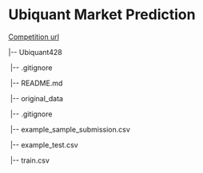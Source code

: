 # Ubiquant Market Prediction

[Competition url](https://www.kaggle.com/c/ubiquant-market-prediction/overview)

|-- Ubiquant428

​    |-- .gitignore

​    |-- README.md

​    |-- original_data

​        |-- .gitignore

​        |-- example_sample_submission.csv

​        |-- example_test.csv

​        |-- train.csv

